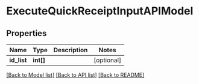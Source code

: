 # ExecuteQuickReceiptInputAPIModel

## Properties
Name | Type | Description | Notes
------------ | ------------- | ------------- | -------------
**id_list** | **int[]** |  | [optional] 

[[Back to Model list]](../README.md#documentation-for-models) [[Back to API list]](../README.md#documentation-for-api-endpoints) [[Back to README]](../README.md)


